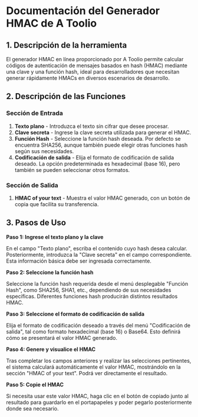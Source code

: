 # Documentación del Generador HMAC de A Toolio

## 1. Descripción de la herramienta

El generador HMAC en línea proporcionado por A Toolio permite calcular códigos de autenticación de mensajes basados en hash (HMAC) mediante una clave y una función hash, ideal para desarrolladores que necesitan generar rápidamente HMACs en diversos escenarios de desarrollo.

## 2. Descripción de las Funciones

### Sección de Entrada

1. **Texto plano** - Introduzca el texto sin cifrar que desee procesar.
2. **Clave secreta** - Ingrese la clave secreta utilizada para generar el HMAC.
3. **Función Hash** - Seleccione la función hash deseada. Por defecto se encuentra SHA256, aunque también puede elegir otras funciones hash según sus necesidades.
4. **Codificación de salida** - Elija el formato de codificación de salida deseado. La opción predeterminada es hexadecimal (base 16), pero también se pueden seleccionar otros formatos.

### Sección de Salida

1. **HMAC of your text** - Muestra el valor HMAC generado, con un botón de copia que facilita su transferencia.

## 3. Pasos de Uso

**Paso 1: Ingrese el texto plano y la clave**

En el campo "Texto plano", escriba el contenido cuyo hash desea calcular. Posteriormente, introduzca la "Clave secreta" en el campo correspondiente. Esta información básica debe ser ingresada correctamente.

**Paso 2: Seleccione la función hash**

Seleccione la función hash requerida desde el menú desplegable "Función Hash", como SHA256, SHA1, etc., dependiendo de sus necesidades específicas. Diferentes funciones hash producirán distintos resultados HMAC.

**Paso 3: Seleccione el formato de codificación de salida**

Elija el formato de codificación deseado a través del menú "Codificación de salida", tal como formato hexadecimal (base 16) o Base64. Esto definirá cómo se presentará el valor HMAC generado.

**Paso 4: Genere y visualice el HMAC**

Tras completar los campos anteriores y realizar las selecciones pertinentes, el sistema calculará automáticamente el valor HMAC, mostrándolo en la sección "HMAC of your text". Podrá ver directamente el resultado.

**Paso 5: Copie el HMAC**

Si necesita usar este valor HMAC, haga clic en el botón de copiado junto al resultado para guardarlo en el portapapeles y poder pegarlo posteriormente donde sea necesario.